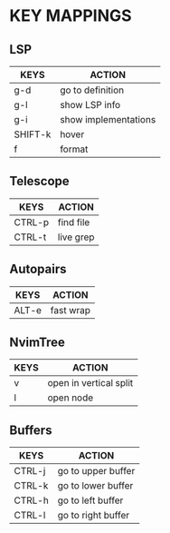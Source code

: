 # KEY MAPPINGS
## LSP
| KEYS                |  ACTION                   |
|---------------------|---------------------------|
| g-d                 | go to definition          |
| g-l                 | show LSP info             |
| g-i                 | show implementations      |
| SHIFT-k             | hover                     |
| <leader>f           | format                    |

## Telescope
| KEYS                |  ACTION                   |
|---------------------|---------------------------|
| CTRL-p              | find file                 |
| CTRL-t              | live grep                 |

## Autopairs
| KEYS                |  ACTION                   |
|---------------------|---------------------------|
| ALT-e               | fast wrap                 |

## NvimTree
| KEYS                |  ACTION                   |
|---------------------|---------------------------|
| v                   | open in vertical split    |
| l                   | open node                 |

## Buffers
| KEYS                |  ACTION                   |
|---------------------|---------------------------|
| CTRL-j              | go to upper buffer        |
| CTRL-k              | go to lower buffer        |
| CTRL-h              | go to left buffer         |
| CTRL-l              | go to right buffer        |